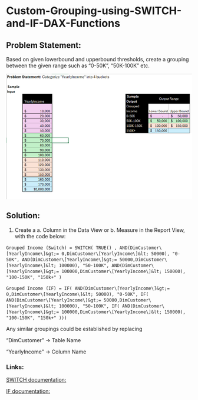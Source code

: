 # Custom-Grouping-using-SWITCH-and-IF-DAX-Functions
## Problem Statement:

Based on given lowerbound and upperbound thresholds, create a grouping between the given range such as “0-50K”, “50K-100K” etc.

![](Capture.png)

## Solution:

1. Create a
   a. Column in the Data View or
   b. Measure in the Report View, with the code below:
~~~
Grouped Income (Switch) = SWITCH( TRUE() , AND(DimCustomer\[YearlyIncome\]&gt;= 0,DimCustomer\[YearlyIncome\]&lt; 50000), "0-50K", AND(DimCustomer\[YearlyIncome\]&gt;= 50000,DimCustomer\[YearlyIncome\]&lt; 100000), "50-100K", AND(DimCustomer\[YearlyIncome\]&gt;= 100000,DimCustomer\[YearlyIncome\]&lt; 150000), "100-150K", "150k+" )
~~~

~~~
Grouped Income (IF) = IF( AND(DimCustomer\[YearlyIncome\]&gt;= 0,DimCustomer\[YearlyIncome\]&lt; 50000), "0-50K", IF( AND(DimCustomer\[YearlyIncome\]&gt;= 50000,DimCustomer\[YearlyIncome\]&lt; 100000), "50-100K", IF( AND(DimCustomer\[YearlyIncome\]&gt;= 100000,DimCustomer\[YearlyIncome\]&lt; 150000), "100-150K", "150k+" )))
~~~

Any similar groupings could be established by replacing

“DimCustomer” → Table Name

“YearlyIncome” → Column Name

### Links:

[SWITCH documentation:](https://learn.microsoft.com/en-us/dax/switch-function-dax)

[IF documentation:](https://learn.microsoft.com/en-us/dax/if-function-dax)
